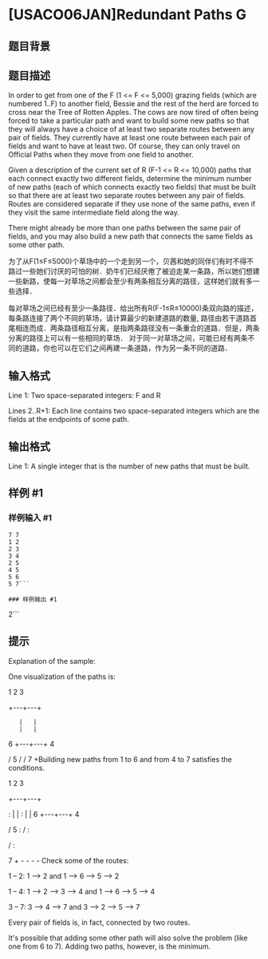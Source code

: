 # [USACO06JAN]Redundant Paths G

## 题目背景



## 题目描述

In order to get from one of the F (1 <= F <= 5,000) grazing fields (which are numbered 1..F) to another field, Bessie and the rest of the herd are forced to cross near the Tree of Rotten Apples.  The cows are now tired of often being forced to take a particular path and want to build some new paths so that they will always have a choice of at least two separate routes between any pair of fields. They currently have at least one route between each pair of fields and want to have at least two. Of course, they can only travel on Official Paths when they move from one field to another.


Given a description of the current set of R (F-1 <= R <= 10,000) paths that each connect exactly two different fields, determine the minimum number of new paths (each of which connects exactly two fields) that must be built so that there are at least two separate routes between any pair of fields. Routes are considered separate if they use none of the same paths, even if they visit the same intermediate field along the way.


There might already be more than one paths between the same pair of fields, and you may also build a new path that connects the same fields as some other path.

为了从F(1≤F≤5000)个草场中的一个走到另一个，贝茜和她的同伴们有时不得不路过一些她们讨厌的可怕的树．奶牛们已经厌倦了被迫走某一条路，所以她们想建一些新路，使每一对草场之间都会至少有两条相互分离的路径，这样她们就有多一些选择．

每对草场之间已经有至少一条路径．给出所有R(F-1≤R≤10000)条双向路的描述，每条路连接了两个不同的草场，请计算最少的新建道路的数量, 路径由若干道路首尾相连而成．两条路径相互分离，是指两条路径没有一条重合的道路．但是，两条分离的路径上可以有一些相同的草场． 对于同一对草场之间，可能已经有两条不同的道路，你也可以在它们之间再建一条道路，作为另一条不同的道路．


## 输入格式

Line 1: Two space-separated integers: F and R




Lines 2..R+1: Each line contains two space-separated integers which are the fields at the endpoints of some path.


## 输出格式

Line 1: A single integer that is the number of new paths that must be built.


## 样例 #1

### 样例输入 #1
```
7 7
1 2
2 3
3 4
2 5
4 5
5 6
5 7```

### 样例输出 #1

```
2```

## 提示

Explanation of the sample:




One visualization of the paths is:


1   2   3

+---+---+

       |   |
       |   |
6 +---+---+ 4

/ 5
/
/
7 +Building new paths from 1 to 6 and from 4 to 7 satisfies the conditions.


1   2   3

+---+---+

   :   |   |
   :   |   |
6 +---+---+ 4

/ 5  :
/     :

/      :

7 + - - - - Check some of the routes:


1 – 2:  1 –> 2 and 1 –> 6 –> 5 –> 2


1 – 4:  1 –> 2 –> 3 –> 4 and 1 –> 6 –> 5 –> 4


3 – 7:  3 –> 4 –> 7 and 3 –> 2 –> 5 –> 7


Every pair of fields is, in fact, connected by two routes.




It's possible that adding some other path will also solve the problem (like one from 6 to 7). Adding two paths, however, is the minimum.

